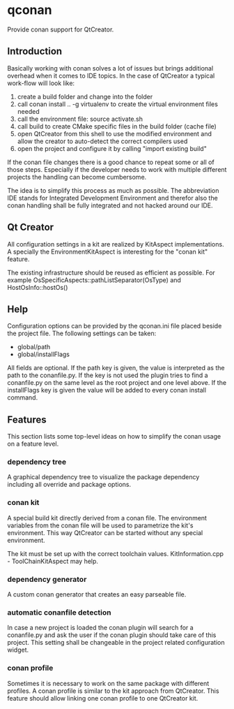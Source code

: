 # qconan

Provide conan support for QtCreator. 



## Introduction

Basically working with conan solves a lot of issues but brings additional overhead when it comes to IDE topics. In the case of QtCreator a typical work-flow will look like: 

1. create a build folder and change into the folder
2. call conan install .. -g virtualenv to create the virtual environment files needed
3. call the environment file: source activate.sh
4. call build to create CMake specific files in the build folder (cache file)
5. open QtCreator from this shell to use the modified environment and allow the creator to auto-detect the correct compilers used
6. open the project and configure it by calling "import existing build"

If the conan file changes there is a good chance to repeat some or all of those steps. Especially if the developer needs to work with multiple different projects the handling can become cumbersome. 

The idea is to simplify this process as much as possible. The abbreviation IDE stands for Integrated Development Environment and therefor also the conan handling shall be fully integrated and not hacked around our IDE. 

## Qt Creator

All configuration settings in a kit are realized by KitAspect implementations. A specially the EnvironmentKitAspect is interesting for the "conan kit" feature.



The existing infrastructure should be reused as efficient as possible. For example  OsSpecificAspects::pathListSeparator(OsType) and HostOsInfo::hostOs()

## Help

Configuration options can be provided by the qconan.ini file placed beside the project file. The following settings can be taken:

 - global/path
 - global/installFlags

All fields are optional. If the path key is given, the value is interpreted as the path to the conanfile.py. If the key is not used the plugin tries to find a conanfile.py on the same level as the root project and one level above. If the installFlags key is given the value will be added to every conan install command.

## Features

This section lists some top-level ideas on how to simplify the conan usage on a feature level. 

### dependency tree

A graphical dependency tree to visualize the package dependency including all override and package options.

### conan kit

A special build kit directly derived from a conan file. The environment variables from the conan file will be used to parametrize the kit's environment. This way QtCreator can be started without any special environment. 

The kit must be set up with the correct toolchain values. KitInformation.cpp - ToolChainKitAspect may help.

### dependency generator

A custom conan generator that creates an easy parseable file. 

### automatic conanfile detection

In case a new project is loaded the conan plugin will search for a conanfile.py and ask the user if the conan plugin should take care of this project. This setting shall be changeable in the project related configuration widget.

### conan profile

Sometimes it is necessary to work on the same package with different profiles. A conan profile is similar to the kit approach from QtCreator. This feature should allow linking one conan profile to one QtCreator kit. 

